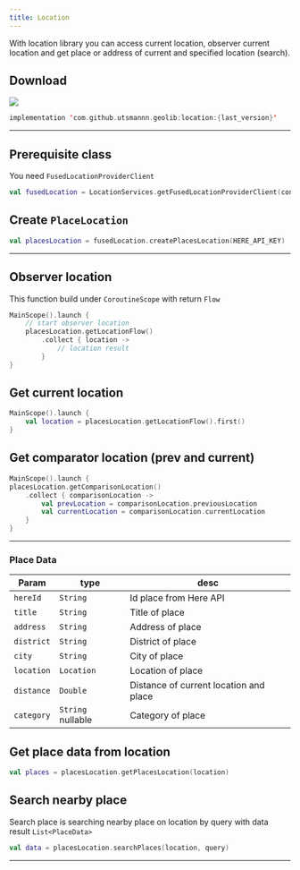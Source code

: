 ```yaml
---
title: Location
---
```


With location library you can access current location, observer current location and get place or address of current and specified location (search).

## Download
![](https://jitpack.io/v/utsmannn/geolib.svg)
```kotlin
implementation 'com.github.utsmannn.geolib:location:{last_version}'
```
---

## Prerequisite class
You need `FusedLocationProviderClient`
```kotlin
val fusedLocation = LocationServices.getFusedLocationProviderClient(context)
```

## Create `PlaceLocation`
```kotlin
val placesLocation = fusedLocation.createPlacesLocation(HERE_API_KEY)
```
---

## Observer location
This function build under `CoroutineScope` with return `Flow`
```kotlin
MainScope().launch {
    // start observer location
    placesLocation.getLocationFlow()
        .collect { location ->
            // location result
        }
}
```

## Get current location 
```kotlin
MainScope().launch {
    val location = placesLocation.getLocationFlow().first()
}
```

## Get comparator location (prev and current)
```kotlin
MainScope().launch {
placesLocation.getComparisonLocation()
    .collect { comparisonLocation ->
        val prevLocation = comparisonLocation.previousLocation
        val currentLocation = comparisonLocation.currentLocation
    }
}
```
---

### Place Data
|Param|type|desc|
|---|---|---|
|`hereId`|`String`|Id place from Here API|
|`title`|`String`|Title of place|
|`address`|`String`|Address of place|
|`district`|`String`|District of place|
|`city`|`String`|City of place|
|`location`|`Location`|Location of place|
|`distance`|`Double`|Distance of current location and place|
|`category`|`String` nullable |Category of place|

## Get place data from location
```kotlin
val places = placesLocation.getPlacesLocation(location)
```

## Search nearby place
Search place is searching nearby place on location by query with data result `List<PlaceData>`
```kotlin
val data = placesLocation.searchPlaces(location, query)
```
---
